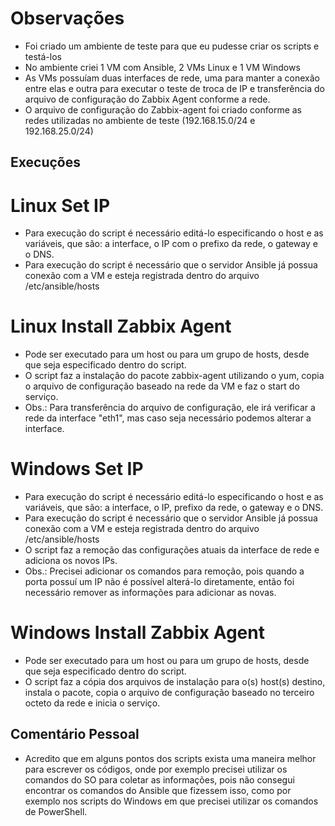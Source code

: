 # Observações
- Foi criado um ambiente de teste para que eu pudesse criar os scripts e testá-los
- No ambiente criei 1 VM com Ansible, 2 VMs Linux e 1 VM Windows
- As VMs possuíam duas interfaces de rede, uma para manter a conexão entre elas e outra para executar o teste de troca de IP e transferência do arquivo de configuração do Zabbix Agent conforme a rede. 
- O arquivo de configuração do Zabbix-agent foi criado conforme as redes utilizadas no ambiente de teste (192.168.15.0/24 e 192.168.25.0/24)

## Execuções

# Linux Set IP
- Para execução do script é necessário editá-lo especificando o host e as variáveis, que são: a interface, o IP com o prefixo da rede, o gateway e o DNS.
- Para execução do script é necessário que o servidor Ansible já possua conexão com a VM e esteja registrada dentro do arquivo /etc/ansible/hosts

# Linux Install Zabbix Agent
- Pode ser executado para um host ou para um grupo de hosts, desde que seja especificado dentro do script.
- O script faz a instalação do pacote zabbix-agent utilizando o yum, copia o arquivo de configuração baseado na rede da VM e faz o start do serviço.
- Obs.: Para transferência do arquivo de configuração, ele irá verificar a rede da interface "eth1", mas caso seja necessário podemos alterar a interface.

# Windows Set IP
- Para execução do script é necessário editá-lo especificando o host e as variáveis, que são: a interface, o IP, prefixo da rede, o gateway e o DNS.
- Para execução do script é necessário que o servidor Ansible já possua conexão com a VM e esteja registrada dentro do arquivo /etc/ansible/hosts
- O script faz a remoção das configurações atuais da interface de rede e adiciona os novos IPs.
- Obs.: Precisei adicionar os comandos para remoção, pois quando a porta possuí um IP não é possível alterá-lo diretamente, então foi necessário remover as informações para adicionar as novas.

# Windows Install Zabbix Agent
- Pode ser executado para um host ou para um grupo de hosts, desde que seja especificado dentro do script.
- O script faz a cópia dos arquivos de instalação para o(s) host(s) destino, instala o pacote, copia o arquivo de configuração baseado no terceiro octeto da rede e inicia o serviço.

## Comentário Pessoal
- Acredito que em alguns pontos dos scripts exista uma maneira melhor para escrever os códigos, onde por exemplo precisei utilizar os comandos do SO para coletar as informações, pois não consegui encontrar os comandos do Ansible que fizessem isso, como por exemplo nos scripts do Windows em que precisei utilizar os comandos de PowerShell.





